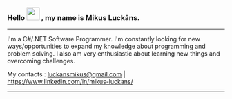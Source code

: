 ### Hello <img src="https://raw.githubusercontent.com/MartinHeinz/MartinHeinz/master/wave.gif" width="30px"> , my name is Mikus Luckāns.

---

I'm a C#/.NET Software Programmer.
I'm constantly looking for new ways/opportunities to expand my knowledge about programming and problem solving.
I also am very enthusiastic about learning new things and overcoming challenges.

My contacts : luckansmikus@gmail.com | https://www.linkedin.com/in/mikus-luckans/

---
